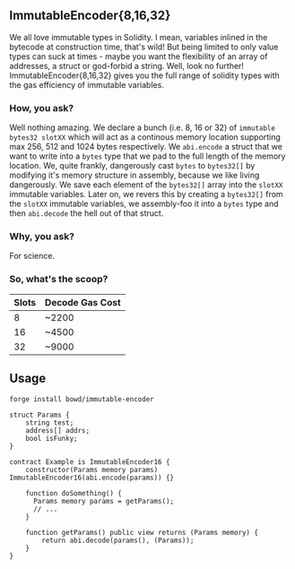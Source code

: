 ## ImmutableEncoder{8,16,32}

We all love immutable types in Solidity. I mean, variables inlined in the bytecode at construction time, that's wild!
But being limited to only value types can suck at times - maybe you want the flexibility of an array of addresses, a struct or god-forbid a string.
Well, look no further! ImmutableEncoder{8,16,32} gives you the full range of solidity types with the gas efficiency of immutable variables.

### How, you ask?

Well nothing amazing. We declare a bunch (i.e. 8, 16 or 32) of `immutable bytes32 slotXX` which will act as a continous memory location supporting max 256, 512 and 1024 bytes respectively. 
We `abi.encode` a struct that we want to write into a `bytes` type that we pad to the full length of the memory location. 
We, quite frankly, dangerously cast `bytes` to `bytes32[]` by modifying it's memory structure in assembly, because we like living dangerously.
We save each element of the `bytes32[]` array into the `slotXX` immutable variables. 
Later on, we revers this by creating a `bytes32[]` from the `slotXX` immutable variables, we assembly-foo it into a `bytes` type and then `abi.decode` the hell out of that struct.

### Why, you ask?

For science.

### So, what's the scoop?

| Slots   | Decode Gas Cost |
|---------|-----------------|
| 8       | ~2200           |
| 16      | ~4500           |
| 32      | ~9000           |

## Usage

```bash
forge install bowd/immutable-encoder

```

```solidity
struct Params {
    string test;
    address[] addrs;
    bool isFunky;
}

contract Example is ImmutableEncoder16 {
    constructor(Params memory params) ImmutableEncoder16(abi.encode(params)) {}

    function doSomething() {
      Params memory params = getParams();
      // ...
    }

    function getParams() public view returns (Params memory) {
        return abi.decode(params(), (Params));
    }
}
```


